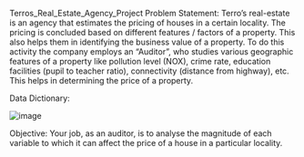 Terros_Real_Estate_Agency_Project
Problem Statement: Terro’s real-estate is an agency that estimates the pricing of houses in a certain locality. The pricing is concluded based on different features / factors of a property. This also helps them in identifying the business value of a property. To do this activity the company employs an “Auditor”, who studies various geographic features of a property like pollution level (NOX), crime rate, education facilities (pupil to teacher ratio), connectivity (distance from highway), etc. This helps in determining the price of a property.

Data Dictionary:


![image](https://github.com/NithinShetty06/Terro-s-Real-estate-Agency/assets/163656650/23cb3dcf-ed5d-4d2f-aab7-6038237d8b0b)


Objective:
Your job, as an auditor, is to analyse the magnitude of each variable to which it can affect the price of a house in a particular locality.
